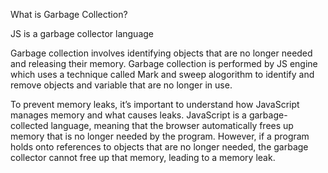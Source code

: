 What is Garbage Collection?

JS is a garbage collector language

Garbage collection involves identifying objects that are no longer needed and releasing their memory.
Garbage collection is performed by JS engine which uses a technique called Mark and sweep alogorithm to identify and remove objects and variable that are no longer in use.




To prevent memory leaks, it’s important to understand how JavaScript manages memory and what causes leaks. JavaScript is a garbage-collected language, meaning that the browser automatically frees up memory that is no longer needed by the program. However, if a program holds onto references to objects that are no longer needed, the garbage collector cannot free up that memory, leading to a memory leak.